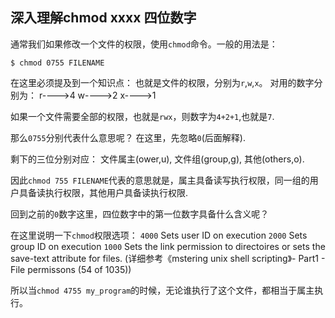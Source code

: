 ## 深入理解chmod xxxx 四位数字



通常我们如果修改一个文件的权限，使用`chmod`命令。一般的用法是：

```
$ chmod 0755 FILENAME
```

在这里必须提及到一个知识点：
也就是文件的权限，分别为`r`,`w`,`x`。
对用的数字分别为：
r---->4
w---->2
x---->1

如果一个文件需要全部的权限，也就是`rwx`，则数字为`4+2+1`,也就是`7`.

那么`0755`分别代表什么意思呢？
在这里，先忽略`0`(后面解释).

剩下的三位分别对应：
文件属主(ower,u), 文件组(group,g), 其他(others,o).

因此`chmod 755 FILENAME`代表的意思就是，属主具备读写执行权限，同一组的用户具备读执行权限，其他用户具备读执行权限.

回到之前的`0`数字这里，四位数字中的第一位数字具备什么含义呢？

在这里说明一下`chmod`权限选项：
`4000` Sets user ID on execution
`2000` Sets group ID on execution
`1000` Sets the link permission to directoires or sets the save-text attribute for files.
(详细参考《mstering unix shell scripting》- Part1 - File permissons (54 of 1035))

所以当`chmod 4755 my_program`的时候，无论谁执行了这个文件，都相当于属主执行。




